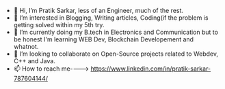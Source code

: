 - 👋 Hi, I’m Pratik Sarkar, less of an Engineer, much of the rest.
- 👀 I’m interested in Blogging, Writing articles, Coding(if the problem is getting solved within my 5th try.
- 🌱 I’m currently doing my B.tech in Electronics and Communication but to be honest I'm learning WEB Dev, Blockchain Developement and whatnot.
- 💞️ I’m looking to collaborate on Open-Source projects related to Webdev, C++ and Java.
- 📫 How to reach me----> https://www.linkedin.com/in/pratik-sarkar-787604144/

